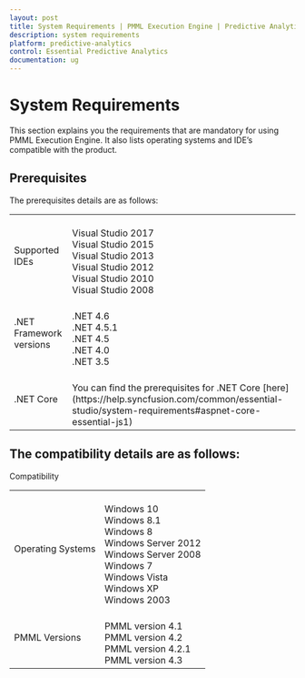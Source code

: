 ```yaml
---
layout: post
title: System Requirements | PMML Execution Engine | Predictive Analytics | Syncfusion
description: system requirements
platform: predictive-analytics
control: Essential Predictive Analytics
documentation: ug
---
```


# System Requirements

This section explains you the requirements that are mandatory for using PMML Execution Engine. It also lists operating systems and IDE’s compatible with the product.

## Prerequisites

The prerequisites details are as follows:


<table>
<tr>
<td>
Supported IDEs</td><td>
<br>Visual Studio 2017<br>Visual Studio 2015<br>Visual Studio 2013<br>Visual Studio 2012<br>Visual Studio 2010<br> Visual Studio 2008 </td></tr>
<tr>
<td>
.NET Framework versions</td><td>
<br>.NET 4.6<br>.NET 4.5.1<br>.NET 4.5<br>.NET 4.0<br>.NET 3.5</td></tr>
<tr>
<td>
.NET Core</td><td>
<br>You can find the prerequisites for .NET Core [here](https://help.syncfusion.com/common/essential-studio/system-requirements#aspnet-core-essential-js1)</td></tr>
</table>


## The compatibility details are as follows:

Compatibility

<table>
<tr>
<td>
Operating Systems</td><td>
<br>Windows 10<br>Windows 8.1<br>Windows 8<br>Windows Server 2012<br>Windows Server 2008<br>Windows 7<br>Windows Vista<br>Windows XP<br>Windows 2003</td></tr>
<tr>
<td>
PMML Versions</td><td>
<br>PMML version 4.1<br>PMML version 4.2<br>PMML version 4.2.1<br>PMML version 4.3</td></tr>
</table>


